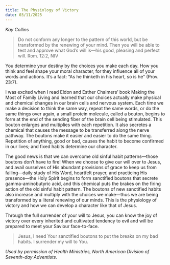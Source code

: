 ```yaml
---
title: The Physiology of Victory
date: 03/11/2025
---
```


_Kay Collins_

> <p></p>
> Do not conform any longer to the pattern of this world, but be transformed by the renewing of your mind. Then you will be able to test and approve what God’s will is—his good, pleasing and perfect will. Rom. 12:2, NIV

You determine your destiny by the choices you make each day. How you think and feel shape your moral character, for they influence all of your words and actions. It’s a fact: “As he thinketh in his heart, so is he” (Prov. 23:7).

I was excited when I read Eldon and Esther Chalmers’ book Making the Most of Family Living and learned that our choices actually make physical and chemical changes in our brain cells and nervous system. Each time we make a decision to think the same way, repeat the same words, or do the same things over again, a small protein molecule, called a bouton, begins to form at the end of the sending fiber of the brain cell being stimulated. This bouton enlarges and multiplies with each repetition. It also secretes a chemical that causes the message to be transferred along the nerve pathway. The boutons make it easier and easier to do the same thing. Repetition of anything, good or bad, causes the habit to become confirmed in our lives; and fixed habits determine our character.

The good news is that we can overcome old sinful habit patterns—those boutons don’t have to fire! When we choose to give our will over to Jesus, and avail ourselves of His abundant provisions of grace to keep us from falling—daily study of His Word, heartfelt prayer, and practicing His presence—the Holy Spirit begins to form sanctified boutons that secrete gamma-aminobutyric acid, and this chemical puts the brakes on the firing action of the old sinful habit pattern. The boutons of new sanctified habits also increase and multiply with the choices we make—thus we are being transformed by a literal renewing of our minds. This is the physiology of victory and how we can develop a character like that of Jesus.

Through the full surrender of your will to Jesus, you can know the joy of victory over every inherited and cultivated tendency to evil and will be prepared to meet your Saviour face-to-face.

> <callout></callout>
> Jesus, I need Your sanctified boutons to put the breaks on my bad habits. I surrender my will to You.

_Used by permission of Health Ministries, North American Division of Seventh-day Adventists._